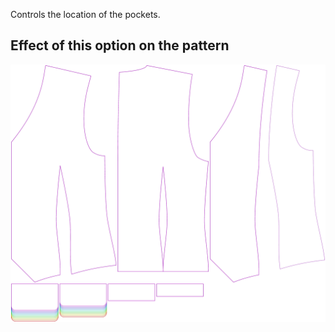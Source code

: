 Controls the location of the pockets.

## Effect of this option on the pattern

![This image shows the effect of this option by superimposing several variants that have a different value for this option](wahid_pocketlocation_sample.svg "Effect of this option on the pattern")
